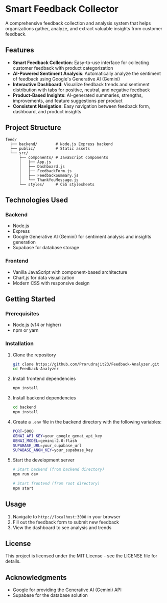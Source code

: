 # Smart Feedback Collector

A comprehensive feedback collection and analysis system that helps organizations gather, analyze, and extract valuable insights from customer feedback.

## Features

- **Smart Feedback Collection**: Easy-to-use interface for collecting customer feedback with product categorization
- **AI-Powered Sentiment Analysis**: Automatically analyze the sentiment of feedback using Google's Generative AI (Gemini)
- **Interactive Dashboard**: Visualize feedback trends and sentiment distribution with tabs for positive, neutral, and negative feedback
- **Product-Based Insights**: AI-generated summaries, strengths, improvements, and feature suggestions per product
- **Consistent Navigation**: Easy navigation between feedback form, dashboard, and product insights

## Project Structure

```
feed/
  ├── backend/        # Node.js Express backend
  ├── public/         # Static assets
  └── src/
      ├── components/ # JavaScript components 
      │   ├── App.js
      │   ├── Dashboard.js
      │   ├── FeedbackForm.js
      │   ├── FeedbackSummary.js
      │   └── ThankYouMessage.js
      └── styles/     # CSS stylesheets
```

## Technologies Used

### Backend
- Node.js
- Express
- Google Generative AI (Gemini) for sentiment analysis and insights generation
- Supabase for database storage

### Frontend
- Vanilla JavaScript with component-based architecture
- Chart.js for data visualization
- Modern CSS with responsive design

## Getting Started

### Prerequisites
- Node.js (v14 or higher)
- npm or yarn

### Installation

1. Clone the repository
   ```bash
   git clone https://github.com/Prorudrajit23/Feedback-Analyzer.git
   cd Feedback-Analyzer
   ```

2. Install frontend dependencies
   ```bash
   npm install
   ```

3. Install backend dependencies
   ```bash
   cd backend
   npm install
   ```

4. Create a `.env` file in the backend directory with the following variables:
   ```bash
   PORT=5000
   GENAI_API_KEY=your_google_genai_api_key
   GENAI_MODEL=gemini-2.0-flash
   SUPABASE_URL=your_supabase_url
   SUPABASE_ANON_KEY=your_supabase_key
   ```

5. Start the development server
   ```bash
   # Start backend (from backend directory)
   npm run dev
   
   # Start frontend (from root directory)
   npm start
   ```

## Usage

1. Navigate to `http://localhost:3000` in your browser
2. Fill out the feedback form to submit new feedback
3. View the dashboard to see analysis and trends

## License

This project is licensed under the MIT License - see the LICENSE file for details.

## Acknowledgments

- Google for providing the Generative AI (Gemini) API
- Supabase for the database solution
